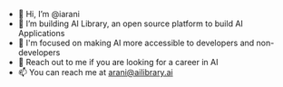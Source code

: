 - 👋 Hi, I’m @iarani
- 👀 I’m building AI Library, an open source platform to build AI Applications
- 🌱 I'm focused on making AI more accessible to developers and non-developers
- 💞️ Reach out to me if you are looking for a career in AI
- 📫 You can reach me at arani@ailibrary.ai

<!---
iarani/iarani is a ✨ special ✨ repository because its `README.md` (this file) appears on your GitHub profile.
You can click the Preview link to take a look at your changes.
--->
